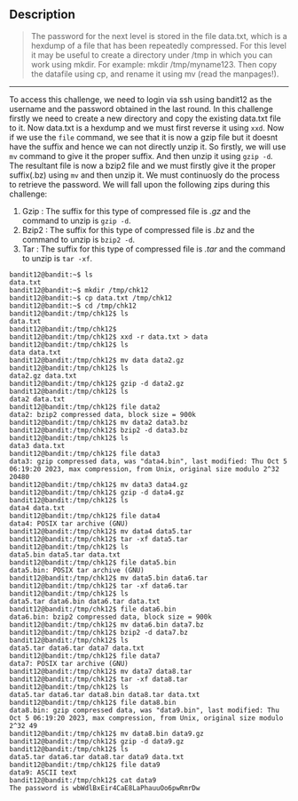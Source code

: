 ## Description

> The password for the next level is stored in the file data.txt, which is a hexdump of a file that has been repeatedly compressed. For this level it may be useful to create a directory under /tmp in which you can work using mkdir. For example: mkdir /tmp/myname123. Then copy the datafile using cp, and rename it using mv (read the manpages!).
---

To access this challenge, we need to login via ssh using bandit12 as the username and the password obtained in the last round. In this challenge firstly we need to create a new directory and copy the existing data.txt file to it. 
Now data.txt is a hexdump and we must first reverse it using `xxd`. Now if we use the `file` command, we see that it is now a gzip file but it doesnt have the suffix and hence we can not directly unzip it. So firstly, we will use `mv` command to give it the proper suffix. And then unzip it using `gzip -d`. 
The resultant file is now a bzip2 file and we must firstly give it the proper suffix(.bz) using `mv` and then unzip it. We must continuosly do the process to retrieve the password.
We will fall upon the following zips during this challenge:  
1) Gzip : The suffix for this type of compressed file is *.gz* and the command to unzip is `gzip -d`.
2) Bzip2 : The suffix for this type of compressed file is *.bz* and the command to unzip is `bzip2 -d`.
3) Tar : The suffix for this type of compressed file is *.tar* and the command to unzip is `tar -xf`.  

 ```
 bandit12@bandit:~$ ls
 data.txt
 bandit12@bandit:~$ mkdir /tmp/chk12
 bandit12@bandit:~$ cp data.txt /tmp/chk12
 bandit12@bandit:~$ cd /tmp/chk12
 bandit12@bandit:/tmp/chk12$ ls
 data.txt
 bandit12@bandit:/tmp/chk12$
 bandit12@bandit:/tmp/chk12$ xxd -r data.txt > data
 bandit12@bandit:/tmp/chk12$ ls
 data data.txt
 bandit12@bandit:/tmp/chk12$ mv data data2.gz
 bandit12@bandit:/tmp/chk12$ ls
 data2.gz data.txt
 bandit12@bandit:/tmp/chk12$ gzip -d data2.gz
 bandit12@bandit:/tmp/chk12$ ls
 data2 data.txt
 bandit12@bandit:/tmp/chk12$ file data2
 data2: bzip2 compressed data, block size = 900k
 bandit12@bandit:/tmp/chk12$ mv data2 data3.bz
 bandit12@bandit:/tmp/chk12$ bzip2 -d data3.bz
 bandit12@bandit:/tmp/chk12$ ls
 data3 data.txt
 bandit12@bandit:/tmp/chk12$ file data3
 data3: gzip compressed data, was "data4.bin", last modified: Thu Oct 5 06:19:20 2023, max compression, from Unix, original size modulo 2^32 20480
 bandit12@bandit:/tmp/chk12$ mv data3 data4.gz
 bandit12@bandit:/tmp/chk12$ gzip -d data4.gz
 bandit12@bandit:/tmp/chk12$ ls
 data4 data.txt
 bandit12@bandit:/tmp/chk12$ file data4
 data4: POSIX tar archive (GNU)
 bandit12@bandit:/tmp/chk12$ mv data4 data5.tar
 bandit12@bandit:/tmp/chk12$ tar -xf data5.tar
 bandit12@bandit:/tmp/chk12$ ls
 data5.bin data5.tar data.txt
 bandit12@bandit:/tmp/chk12$ file data5.bin
 data5.bin: POSIX tar archive (GNU)
 bandit12@bandit:/tmp/chk12$ mv data5.bin data6.tar
 bandit12@bandit:/tmp/chk12$ tar -xf data6.tar
 bandit12@bandit:/tmp/chk12$ ls
 data5.tar data6.bin data6.tar data.txt
 bandit12@bandit:/tmp/chk12$ file data6.bin
 data6.bin: bzip2 compressed data, block size = 900k
 bandit12@bandit:/tmp/chk12$ mv data6.bin data7.bz
 bandit12@bandit:/tmp/chk12$ bzip2 -d data7.bz
 bandit12@bandit:/tmp/chk12$ ls
 data5.tar data6.tar data7 data.txt
 bandit12@bandit:/tmp/chk12$ file data7
 data7: POSIX tar archive (GNU)
 bandit12@bandit:/tmp/chk12$ mv data7 data8.tar
 bandit12@bandit:/tmp/chk12$ tar -xf data8.tar
 bandit12@bandit:/tmp/chk12$ ls
 data5.tar data6.tar data8.bin data8.tar data.txt
 bandit12@bandit:/tmp/chk12$ file data8.bin
 data8.bin: gzip compressed data, was "data9.bin", last modified: Thu Oct 5 06:19:20 2023, max compression, from Unix, original size modulo 2^32 49
 bandit12@bandit:/tmp/chk12$ mv data8.bin data9.gz
 bandit12@bandit:/tmp/chk12$ gzip -d data9.gz
 bandit12@bandit:/tmp/chk12$ ls
 data5.tar data6.tar data8.tar data9 data.txt
 bandit12@bandit:/tmp/chk12$ file data9
 data9: ASCII text
 bandit12@bandit:/tmp/chk12$ cat data9
 The password is wbWdlBxEir4CaE8LaPhauuOo6pwRmrDw
```
